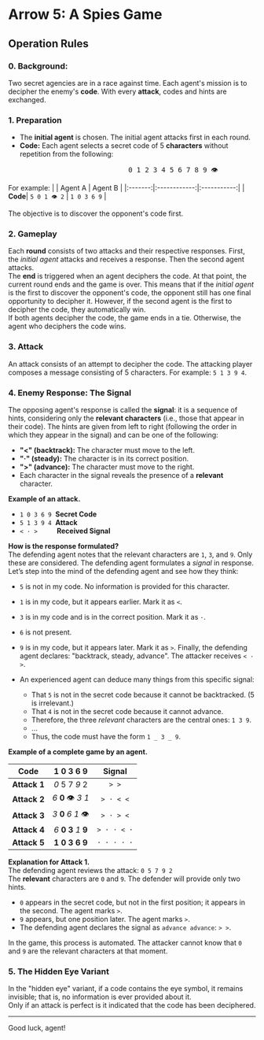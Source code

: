 # Arrow 5: A Spies Game

## Operation Rules

### 0. Background:
Two secret agencies are in a race against time. Each agent's mission is to decipher the enemy's **code**. With every **attack**, codes and hints are exchanged.

### 1. Preparation
- The **initial agent** is chosen. The initial agent attacks first in each round.
- **Code:** Each agent selects a secret code of 5 **characters** without repetition from the following:
<pre>                             0 1 2 3 4 5 6 7 8 9 👁</pre>
For example:
|         |   Agent A    |   Agent B   |
|:-------:|:------------:|:-----------:|
| **Code**| `5 0 1 👁 2` | `1 0 3 6 9` |

The objective is to discover the opponent's code first.

### 2. Gameplay
Each **round** consists of two attacks and their respective responses. First, the _initial agent_ attacks and receives a response. Then the second agent attacks.  
The **end** is triggered when an agent deciphers the code. At that point, the current round ends and the game is over. This means that if the _initial agent_ is the first to discover the opponent's code, the opponent still has one final opportunity to decipher it. However, if the second agent is the first to decipher the code, they automatically win.  
If both agents decipher the code, the game ends in a tie. Otherwise, the agent who deciphers the code wins.

### 3. Attack
An attack consists of an attempt to decipher the code. The attacking player composes a message consisting of 5 characters. For example:
`5 1 3 9 4`.

### 4. Enemy Response: The Signal
The opposing agent's response is called the **signal**: it is a sequence of hints, considering only the **relevant characters** (i.e., those that appear in their code). The hints are given from left to right (following the order in which they appear in the signal) and can be one of the following:
- **"<" (backtrack):** The character must move to the left.
- **"·" (steady):** The character is in its correct position.
- **">" (advance):** The character must move to the right.
- Each character in the signal reveals the presence of a **relevant** character.

**Example of an attack.**
- `1 0 3 6 9`  &nbsp;**Secret Code**  
- `5 1 3 9 4`  &nbsp;**Attack**  
- `< · >`      &nbsp;&nbsp;&nbsp;&nbsp;&nbsp;&nbsp;&nbsp;&nbsp;&nbsp;**Received Signal**

**How is the response formulated?**  
The defending agent notes that the relevant characters are `1`, `3`, and `9`. Only these are considered. The defending agent formulates a _signal_ in response. Let’s step into the mind of the defending agent and see how they think:
- `5` is not in my code. No information is provided for this character.
- `1` is in my code, but it appears earlier. Mark it as `<`.
- `3` is in my code and is in the correct position. Mark it as `·`.
- `6` is not present.
- `9` is in my code, but it appears later. Mark it as `>`.
Finally, the defending agent declares: "backtrack, steady, advance". The attacker receives `< · >`.

- An experienced agent can deduce many things from this specific signal:
	- That `5` is not in the secret code because it cannot be backtracked. (5 is irrelevant.)
	- That `4` is not in the secret code because it cannot advance.
	- Therefore, the three *relevant* characters are the central ones: `1 3 9`.
	- ...
	- Thus, the code must have the form `1 _ 3 _ 9`.

**Example of a complete game by an agent.**

| **Code**   |         1 0 3 6 9          | **Signal** |
|:----------:|:--------------------------:|:----------:|
| **Attack 1** | _0_ 5 7 _9_ 2             | `> >`      |
| **Attack 2** | _6_  __0__ 👁 _3_  _1_    | `> · < <`  |
| **Attack 3** | _3_  __0__  _6_  _1_ 👁   | `> · > <`  |
| **Attack 4** | *6* **0 3** *1* **9**     | `> · · < ·`|
| **Attack 5** | **1 0 3 6 9**             | `· · · · ·`|

**Explanation for Attack 1.**  
The defending agent reviews the attack: `0 5 7 9 2`  
The **relevant** characters are `0` and `9`. The defender will provide only two hints.
- `0` appears in the secret code, but not in the first position; it appears in the second. The agent marks `>`.
- `9` appears, but one position later. The agent marks `>`.
- The defending agent declares the signal as `advance advance`: `> >`.

In the game, this process is automated. The attacker cannot know that `0` and `9` are the relevant characters at that moment.

### 5. The Hidden Eye Variant
In the "hidden eye" variant, if a code contains the eye symbol, it remains invisible; that is, no information is ever provided about it.  
Only if an attack is perfect is it indicated that the code has been deciphered.

---

Good luck, agent!

